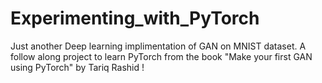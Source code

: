 # Experimenting_with_PyTorch
Just another Deep learning implimentation of GAN on MNIST dataset. A follow along project to learn PyTorch from the book "Make your first GAN using PyTorch" by Tariq Rashid !
